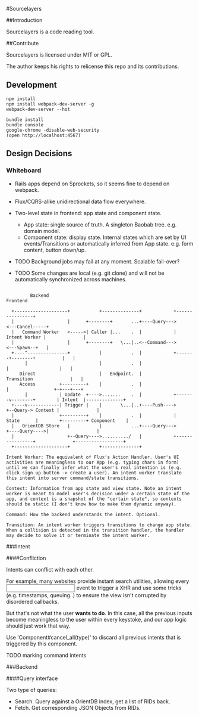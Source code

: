 #Sourcelayers

##Introduction

Sourcelayers is a code reading tool.

##Contribute

Sourcelayers is licensed under MIT or GPL.

The author keeps his rights to relicense this repo and its contributions.

## Development

```
npm install
npm install webpack-dev-server -g
webpack-dev-server --hot

bundle install
bundle console
google-chrome -disable-web-security
(open http://localhost:4567)

```

## Design Decisions

### Whiteboard

 - Rails apps depend on Sprockets, so it seems fine to depend on webpack.
 - Flux/CQRS-alike unidirectional data flow everywhere.
 - Two-level state in frontend: app state and component state.
   - App state: single source of truth. A singleton Baobab tree.
     e.g. domain model.
   - Component state: display state. Internal states which are set by UI events/Transitions or automatically inferred from
   App state.
     e.g. form content, button down/up.

 - TODO Background jobs may fail at any moment. Scalable fail-over?
 - TODO Some changes are local (e.g. git clone) and will not be automatically synchronized across machines.

```

         Backend                                                               Frontend

  +--------------------+           +--------------+            +----------------+
  |                    |      +--------+       ...+----Query--->                <---Cancel-----+
  |   Command Worker   <----->| Caller |...    .  |            |  Intent Worker |              |
  |                    |      +--------+   \...|..<--Command--->                <---Spawn--+   |
  +----^---------------+           |           .  |            +-------+--------+          |   |
       |                           |           .  |                    |                   |   |
     Direct                        |   Endpoint.  |                Transition              |   |
     Access         +---------+    |           .  |                    |                 +-+---+---+
       |            | Update  +---->.......    .  |            +-------v--------+        | Intent  |--------------+
  +----v------------| Trigger |    |       \...|..+----Push---->                +--Query-> Context |              |
  |                 +---------+    |           .  |            |     State      |        +---------+ Component    |
  |   OrientDB Store   |           |           ...+----Query--->                +----Query---->|                  |
  |                    +--Query---->........../   |            +----------------+              +------------------+
  +--------------------+           +--------------+

Intent Worker: The equivalent of Flux's Action Handler. User's UI activities are meaningless to our App (e.g. typing chars in form) until we can finally infer what the user's real intention is (e.g. click sign up button -> create a user). An intent worker translate this intent into server command/state transitions.

Context: Information from app state and view state. Note an intent worker is meant to model user's decision under a certain state of the app, and context is a snapshot of the "certain state", so contexts should be static (I don't know how to make them dynamic anyway).

Command: How the backend understands the intent. Optional.

Transition: An intent worker triggers transitions to change app state. When a collision is detected in the transition handler, the handler may decide to solve it or terminate the intent worker.

```
###Intent

####Confliction

Intents can conflict with each other.

For example, many websites provide instant search utilities, allowing every <input/> event to trigger a XHR and use some tricks (e.g. timestamps, queuing..) to ensure the view isn't corrupted by disordered callbacks.

But that's not what the user **wants to do**. In this case, all the previous inputs become meaningless to the user within every keystoke, and our app logic should just work that way.

Use 'Component#cancel_all(type)' to discard all previous intents that is triggered by this component.

TODO marking command intents


###Backend

####Query interface

Two type of queries:

- Search. Query against a OrientDB index, get a list of RIDs back.
- Fetch. Get corresponding JSON Objects from RIDs.


